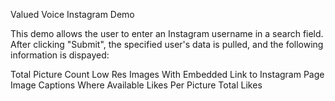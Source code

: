 Valued Voice Instagram Demo

This demo allows the user to enter an Instagram username in a search field. After clicking "Submit", the specified user's data is pulled, and the following information is dispayed:

Total Picture Count
Low Res Images With Embedded Link to Instagram Page
Image Captions Where Available
Likes Per Picture
Total Likes
